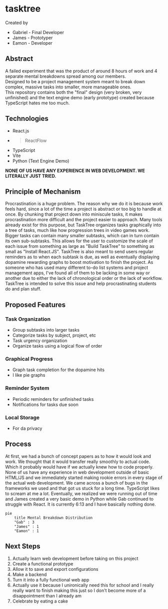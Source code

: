 # tasktree
Created by
- Gabriel - Final Developer
- James - Prototyper
- Eamon - Developer
## Abstract
A failed experiment that was the product of around 8 hours of work and 4 separate mental breakdowns spread among our members.<br>
Designed to be a project management system meant to break down complex, massive tasks into smaller, more manageable ones.<br>
This repository contains both the "final" design (very broken, very unfinished) and the text engine demo (early prototype) created because TypeScript hates me too much.
## Technologies
- React.js
- > ReactFlow
- TypeScript
- Vite
- Python (Text Engine Demo)

**NONE OF US HAVE ANY EXPERIENCE IN WEB DEVELOPMENT. WE LITERALLY JUST TRIED.**
## Principle of Mechanism
Procrastination is a huge problem. The reason why we do it is because work feels hard, since a lot of the time a project is abstract
or too big to handle at once. By chunking that project down into miniscule tasks, it makes procrastination more difficult and the project
easier to approach. Many tools already exist for this purpose, but TaskTree organizes tasks graphically into a tree of tasks, much like
how progression trees in video games work. Bigger tasks can contain many smaller subtasks, which can in turn contain its own sub-subtasks. 
This allows for the user to customize the scale of each issue from something as large as "Build TaskTree" to something as small as "Install
React.JS". TaskTree is also meant to send users regular reminders as to when each subtask is due, as well as eventually displaying dopamine
rewarding graphs to boost motivation to finish the project. As someone who has used many different to-do list systems and project management
apps, I've found all of them to be lacking in some way or another due to either the lack of chronological order or the lack of workflow.
TaskTree is intended to solve this issue and help procrastinating students do and plan stuff.
## Proposed Features
### Task Organization
- Group subtasks into larger tasks
- Categorize tasks by subject, project, etc
- Task urgency organization
- Organize tasks using a logical flow of order
### Graphical Progress
- Graph task completion for the dopamine hits
- I like pie graphs
### Reminder System
- Periodic reminders for unfinished tasks
- Notifications for tasks due soon
### Local Storage
- For da privacy

## Process
At first, we had a bunch of concept papers as to how it would look and work. We thought that it would transfer really smoothly to actual code.
Which it probably would have if we actually knew how to code properly. None of us have any experience in web development outside of basic HTML/JS
and we immediately started making rookie errors in every stage of the actual web development. We came across a bunch of bugs in the frameworks we used
and that got us stuck for a long time. TypeScript likes to scream at me a lot. Eventually, we realized we were running out of time and James created
a very basic demo in Python while Gab continued to struggle with React. It is currently 6:13 and I have basically nothing done.
```mermaid
pie
    title Mental Breakdown Distribution
    "Gab" : 3
    "James" : 1
    "Eamon" : 1 
```
## Next Steps
1. Actually learn web development before taking on this project
2. Create a functional prototype
3. Allow it to save and export configurations
4. Make a backend
5. Turn it into a fully functional web app
6. Actually use it because I unironically need this for school and I really really want to finish making this just so I don't become more of a disappointment than I already am
7. Celebrate by eating a cake